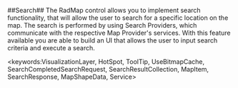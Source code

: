 ##Search##
The RadMap control allows you to implement search functionality, that will allow the user to search for a specific location on the map. The search is performed by using Search Providers, which communicate with the respective Map Provider's services. With this feature available you are able to build an UI that allows the user to input search criteria and execute a search.

<keywords:VisualizationLayer, HotSpot, ToolTip, UseBitmapCache, SearchCompletedSearchRequest, SearchResultCollection, MapItem, SearchResponse, MapShapeData, Service>
